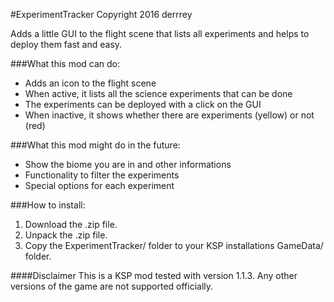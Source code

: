 #ExperimentTracker
Copyright 2016 derrrey

Adds a little GUI to the flight scene that lists all experiments and helps to deploy them fast and easy.

###What this mod can do:
- Adds an icon to the flight scene
- When active, it lists all the science experiments that can be done
- The experiments can be deployed with a click on the GUI
- When inactive, it shows whether there are experiments (yellow) or not (red)

###What this mod might do in the future:
- Show the biome you are in and other informations
- Functionality to filter the experiments
- Special options for each experiment

###How to install:
1. Download the .zip file.
2. Unpack the .zip file.
3. Copy the ExperimentTracker/ folder to your KSP installations GameData/ folder.

####Disclaimer
This is a KSP mod tested with version 1.1.3.
Any other versions of the game are not supported officially.
